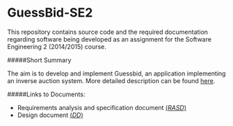 # GuessBid-SE2
This repository contains source code and the required documentation regarding software being developed as an assignment for the Software Engineering 2 (2014/2015) course.




#####Short Summary

The aim is to develop and implement Guessbid, an application implementing an inverse auction system. 
More detailed description can be found [here](https://github.com/mirjamsk/GuessBid-SE2/blob/master/GuessBid_project_2014-2015.pdf).





#####Links to Documents:
+ Requirements analysis and specification document [(*RASD*)](https://github.com/mirjamsk/GuessBid-SE2/blob/master/Deliveries/RASD.pdf)
+ Design document [(*DD*)]()

